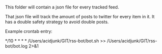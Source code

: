 This folder will contain a json file for every tracked feed.

That json file will track the amount of posts to twitter for every item in it.
It has a double safety strategy to avoid double posts.

Example crontab entry:

*/10 * * * * /Users/acidjunk/GIT/rss-bot/bot.sh >> /Users/acidjunk/GIT/rss-bot/bot.log 2>&1

